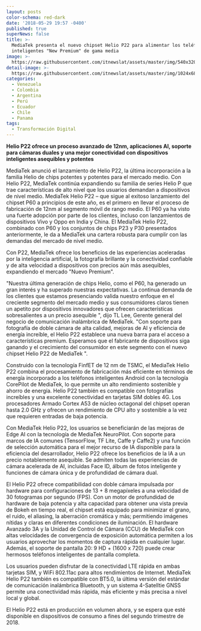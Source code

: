 ```yaml
---
layout: posts
color-schema: red-dark
date: '2018-05-29 19:57 -0400'
published: true
superNews: false
title: >-
  MediaTek presenta el nuevo chipset Helio P22 para alimentar los teléfonos
  inteligentes "New Premium" de gama media
image: >-
  https://raw.githubusercontent.com/itnewslat/assets/master/img/540x320/Helio-P22-p.jpg
detail-image: >-
  https://raw.githubusercontent.com/itnewslat/assets/master/img/1024x680/Helio-P22-g.jpg
categories:
  - Venezuela
  - Colombia
  - Argentina
  - Perú
  - Ecuador
  - Chile
  - Panama
tags:
  - Transformación Digital
---
```

**Helio P22 ofrece un proceso avanzado de 12nm, aplicaciones AI, soporte para cámaras duales y una mejor conectividad con dispositivos inteligentes asequibles y potentes**

MediaTek anunció el lanzamiento de Helio P22, la última incorporación a la familia Helio de chips potentes y potentes para el mercado medio. Con Helio P22, MediaTek continúa expandiendo su familia de series Helio P que trae características de alto nivel que los usuarios demandan a dispositivos de nivel medio. 
MediaTek Helio P22 – que sigue al exitoso lanzamiento del chipset P60 a principios de este año, es el primero en llevar el proceso de fabricación de 12nm al segmento móvil de rango medio. El P60 ya ha visto una fuerte adopción por parte de los clientes, incluso con lanzamientos de dispositivos Vivo y Oppo en India y China. El MediaTek Helio P22, combinado con P60 y los conjuntos de chips P23 y P30 presentados anteriormente, le da a MediaTek una cartera robusta para cumplir con las demandas del mercado de nivel medio.

Con P22, MediaTek ofrece los beneficios de las experiencias aceleradas por la inteligencia artificial, la fotografía brillante y la conectividad confiable y de alta velocidad a dispositivos con precios aún más asequibles, expandiendo el mercado "Nuevo Premium".

"Nuestra última generación de chips Helio, como el P60, ha generado un gran interés y ha superado nuestras expectativas. La continua demanda de los clientes que estamos presenciando valida nuestro enfoque en el creciente segmento del mercado medio y sus consumidores claros tienen un apetito por dispositivos innovadores que ofrecen características sobresalientes a un precio asequible ", dijo TL Lee, Gerente general del negocio de comunicación inalámbrica de MediaTek. "Con soporte para fotografía de doble cámara de alta calidad, mejoras de AI y eficiencia de energía increíble, el Helio P22 establece una nueva barra para el acceso a características premium. Esperamos que el fabricante de dispositivos siga ganando y el crecimiento del consumidor en este segmento con el nuevo chipset Helio P22 de MediaTek ".

Construido con la tecnología FinfET de 12 nm de TSMC, el MediaTek Helio P22 combina el procesamiento de fabricación más eficiente en términos de energía incorporado a los teléfonos inteligentes Android con la tecnología CorePilot de MediaTek, lo que permite un alto rendimiento sostenible y ahorro de energía. Helio P22 también es compatible con fotografías increíbles y una excelente conectividad en tarjetas SIM dobles 4G. Los procesadores Armado Cortex A53 de núcleo octagonal del chipset operan hasta 2.0 GHz y ofrecen un rendimiento de CPU alto y sostenible a la vez que requieren entradas de baja potencia.

Con MediaTek Helio P22, los usuarios se beneficiarán de las mejoras de Edge AI con la tecnología de MediaTek NeuroPilot. Con soporte para marcos de IA comunes (TensorFlow, TF Lite, Caffe y Caffe2) y una función de selección automática para el mejor recurso de IA disponible para la eficiencia del desarrollador, Helio P22 ofrece los beneficios de la IA a un precio notablemente asequible. Se admiten todas las experiencias de cámara acelerada de AI, incluidas Face ID, álbum de fotos inteligente y funciones de cámara única y de profundidad de cámara dual.

El Helio P22 ofrece compatibilidad con doble cámara impulsada por hardware para configuraciones de 13 + 8 megapíxeles a una velocidad de 30 fotogramas por segundo (FPS). Con un motor de profundidad de hardware de baja potencia y alta capacidad para obtener una vista previa de Bokeh en tiempo real, el chipset está equipado para minimizar el grano, el ruido, el aliasing, la aberración cromática y más; permitiendo imágenes nítidas y claras en diferentes condiciones de iluminación. El hardware Avanzado 3A y la Unidad de Control de Cámara (CCU) de MediaTek con altas velocidades de convergencia de exposición automática permiten a los usuarios aprovechar los momentos de captura rápida en cualquier lugar. Además, el soporte de pantalla 20: 9 HD + (1600 x 720) puede crear hermosos teléfonos inteligentes de pantalla completa.

Los usuarios pueden disfrutar de la conectividad LTE rápida en ambas tarjetas SIM, y WiFi 802.11ac para altos rendimientos de Internet. MediaTek Helio P22 también es compatible con BT5.0, la última versión del estándar de comunicación inalámbrica Bluetooth, y un sistema 4-Satelltie GNSS permite una conectividad más rápida, más eficiente y más precisa a nivel local y global.

El Helio P22 está en producción en volumen ahora, y se espera que esté disponible en dispositivos de consumo a fines del segundo trimestre de 2018.


